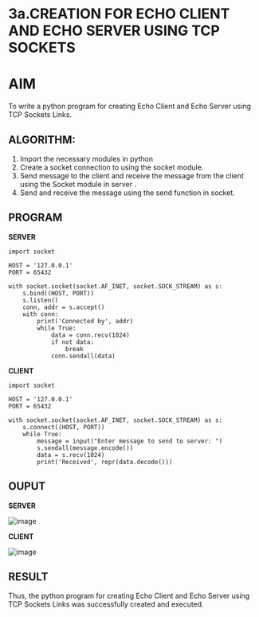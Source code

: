 # 3a.CREATION FOR ECHO CLIENT AND ECHO SERVER USING TCP SOCKETS
# AIM
To write a python program for creating Echo Client and Echo Server using TCP
Sockets Links.
## ALGORITHM:
1. Import the necessary modules in python
2. Create a socket connection to using the socket module.
3. Send message to the client and receive the message from the client using the Socket module in
 server .
4. Send and receive the message using the send function in socket.
## PROGRAM

**SERVER**
```
import socket

HOST = '127.0.0.1'  
PORT = 65432       

with socket.socket(socket.AF_INET, socket.SOCK_STREAM) as s:
    s.bind((HOST, PORT))
    s.listen()
    conn, addr = s.accept()
    with conn:
        print('Connected by', addr)
        while True:
            data = conn.recv(1024)
            if not data:
                break
            conn.sendall(data)
```
**CLIENT**
```
import socket

HOST = '127.0.0.1'  
PORT = 65432        

with socket.socket(socket.AF_INET, socket.SOCK_STREAM) as s:
    s.connect((HOST, PORT))
    while True:
        message = input("Enter message to send to server: ")
        s.sendall(message.encode())
        data = s.recv(1024)
        print('Received', repr(data.decode()))
```
## OUPUT
**SERVER**

![image](https://github.com/NivethaKumar30/3a.Sockets_Creation_for_Echo_Client_and_Echo_Server/assets/119559844/710a9c91-29d6-40a2-9b4e-4cf8f66ccc72)

**CLIENT**

![image](https://github.com/NivethaKumar30/3a.Sockets_Creation_for_Echo_Client_and_Echo_Server/assets/119559844/dd988dd6-522d-459f-805b-9f184da33b40)


## RESULT
Thus, the python program for creating Echo Client and Echo Server using TCP Sockets Links 
was successfully created and executed.
